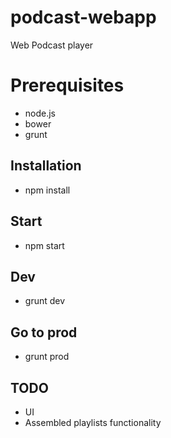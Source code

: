 # podcast-webapp
Web Podcast player

# Prerequisites

* node.js
* bower
* grunt

## Installation

* npm install

## Start

* npm start

## Dev

* grunt dev

## Go to prod

* grunt prod

## TODO
- UI
- Assembled playlists functionality